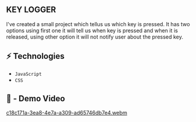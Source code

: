 ## KEY LOGGER
I've created a small project which tellus us which key is pressed. It has two options using first one it will tell us when key is pressed and when it is released, using other option it will not notify user about the pressed key.
## ⚡ Technologies

- `JavaScript`
- `CSS`
## 📸 - Demo Video

[c18c171a-3ea8-4e7a-a309-ad65746db7e4.webm](https://github.com/user-attachments/assets/138ef352-2b48-48b7-8622-e8d4989286c9)
